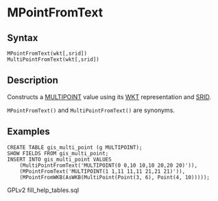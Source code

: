 
# MPointFromText

## Syntax


```
MPointFromText(wkt[,srid])
MultiPointFromText(wkt[,srid])
```

## Description


Constructs a [MULTIPOINT](../geometry-constructors/multipoint.md) value using its [WKT](wkt-definition.md) representation and [SRID](../geometry-properties/st_srid.md).


`MPointFromText()` and `MultiPointFromText()` are synonyms.


## Examples


```
CREATE TABLE gis_multi_point (g MULTIPOINT);
SHOW FIELDS FROM gis_multi_point;
INSERT INTO gis_multi_point VALUES
    (MultiPointFromText('MULTIPOINT(0 0,10 10,10 20,20 20)')),
    (MPointFromText('MULTIPOINT(1 1,11 11,11 21,21 21)')),
    (MPointFromWKB(AsWKB(MultiPoint(Point(3, 6), Point(4, 10)))));
```


GPLv2 fill_help_tables.sql

